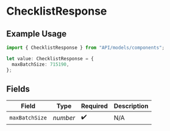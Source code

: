 # ChecklistResponse

## Example Usage

```typescript
import { ChecklistResponse } from "API/models/components";

let value: ChecklistResponse = {
  maxBatchSize: 715190,
};
```

## Fields

| Field              | Type               | Required           | Description        |
| ------------------ | ------------------ | ------------------ | ------------------ |
| `maxBatchSize`     | *number*           | :heavy_check_mark: | N/A                |